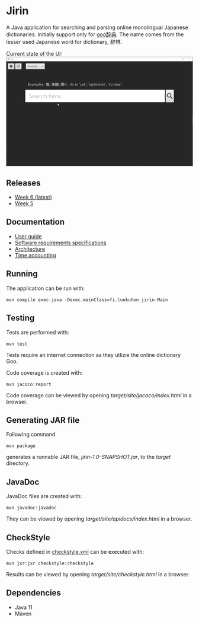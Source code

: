 # Jirin
A Java application for searching and parsing online monolingual Japanese dictionaries. Initially support only for [goo辞典](https://dictionary.goo.ne.jp/). The name comes from the lesser used Japanese word for dictionary, 辞林.

Current state of the UI:  
![current_ui](documentation/pictures/current_ui.gif)

## Releases
* [Week 6 (latest)](https://github.com/Luukuton/ot-harjoitustyo-hy2020/releases/tag/week6)
* [Week 5](https://github.com/Luukuton/ot-harjoitustyo-hy2020/releases/tag/week5)

## Documentation
* [User guide](documentation/user_guide.md)
* [Software requirements specifications](documentation/software_requirements_specification.md)
* [Architecture](documentation/architecture.md)
* [Time accounting](documentation/time_accounting.md)

## Running

The application can be run with: 

```
mvn compile exec:java -Dexec.mainClass=fi.luukuton.jirin.Main
```

## Testing

Tests are performed with: 

```
mvn test
```
Tests require an internet connection as they utlizie the online dictionary Goo.

Code coverage is created with: 

```
mvn jacoco:report
```

Code coverage can be viewed by opening _target/site/jacoco/index.html_ in a browser.

## Generating JAR file

Following command 

```
mvn package
```

generates a runnable JAR file, _jirin-1.0-SNAPSHOT.jar_, to the _target_ directory.

## JavaDoc

JavaDoc files are created with: 

```
mvn javadoc:javadoc
```

They can be viewed by opening _target/site/apidocs/index.html_ in a browser.

## CheckStyle

Checks defined in [checkstyle.xml](checkstyle.xml) can be executed with: 

```
mvn jxr:jxr checkstyle:checkstyle
```

Results can be viewed by opening _target/site/checkstyle.html_ in a browser.


## Dependencies
* Java 11
* Maven 

